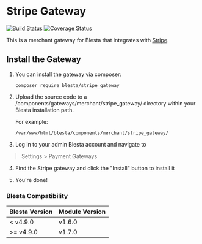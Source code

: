 # Stripe Gateway

[![Build Status](https://travis-ci.org/blesta/gateway-stripe_gateway.svg?branch=master)](https://travis-ci.org/blesta/gateway-stripe_gateway) [![Coverage Status](https://coveralls.io/repos/github/blesta/gateway-stripe_gateway/badge.svg?branch=master)](https://coveralls.io/github/blesta/gateway-stripe_gateway?branch=master)

This is a merchant gateway for Blesta that integrates with [Stripe](https://www.stripe.com/).

## Install the Gateway

1. You can install the gateway via composer:

    ```
    composer require blesta/stripe_gateway
    ```

2. Upload the source code to a /components/gateways/merchant/stripe_gateway/ directory within
your Blesta installation path.

    For example:

    ```
    /var/www/html/blesta/components/merchant/stripe_gateway/
    ```

3. Log in to your admin Blesta account and navigate to
> Settings > Payment Gateways

4. Find the Stripe gateway and click the "Install" button to install it

5. You're done!

### Blesta Compatibility

|Blesta Version|Module Version|
|--------------|--------------|
|< v4.9.0|v1.6.0|
|>= v4.9.0|v1.7.0|

